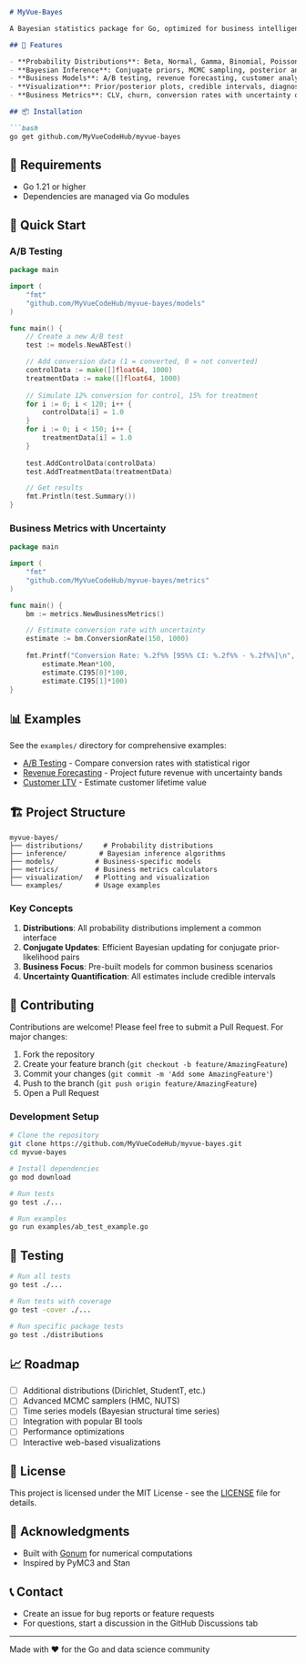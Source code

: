 ```markdown
# MyVue-Bayes

A Bayesian statistics package for Go, optimized for business intelligence use cases.

## 🚀 Features

- **Probability Distributions**: Beta, Normal, Gamma, Binomial, Poisson, and more
- **Bayesian Inference**: Conjugate priors, MCMC sampling, posterior analysis
- **Business Models**: A/B testing, revenue forecasting, customer analytics
- **Visualization**: Prior/posterior plots, credible intervals, diagnostic plots
- **Business Metrics**: CLV, churn, conversion rates with uncertainty quantification

## 📦 Installation

```bash
go get github.com/MyVueCodeHub/myvue-bayes
```

## 🔧 Requirements

- Go 1.21 or higher
- Dependencies are managed via Go modules

## 📖 Quick Start

### A/B Testing

```go
package main

import (
    "fmt"
    "github.com/MyVueCodeHub/myvue-bayes/models"
)

func main() {
    // Create a new A/B test
    test := models.NewABTest()

    // Add conversion data (1 = converted, 0 = not converted)
    controlData := make([]float64, 1000)
    treatmentData := make([]float64, 1000)
    
    // Simulate 12% conversion for control, 15% for treatment
    for i := 0; i < 120; i++ {
        controlData[i] = 1.0
    }
    for i := 0; i < 150; i++ {
        treatmentData[i] = 1.0
    }
    
    test.AddControlData(controlData)
    test.AddTreatmentData(treatmentData)

    // Get results
    fmt.Println(test.Summary())
}
```

### Business Metrics with Uncertainty

```go
package main

import (
    "fmt"
    "github.com/MyVueCodeHub/myvue-bayes/metrics"
)

func main() {
    bm := metrics.NewBusinessMetrics()

    // Estimate conversion rate with uncertainty
    estimate := bm.ConversionRate(150, 1000)
    
    fmt.Printf("Conversion Rate: %.2f%% [95%% CI: %.2f%% - %.2f%%]\n",
        estimate.Mean*100, 
        estimate.CI95[0]*100, 
        estimate.CI95[1]*100)
}
```

## 📊 Examples

See the `examples/` directory for comprehensive examples:

- [A/B Testing](examples/ab_test_example.go) - Compare conversion rates with statistical rigor
- [Revenue Forecasting](examples/revenue_forecast.go) - Project future revenue with uncertainty bands
- [Customer LTV](examples/customer_ltv.go) - Estimate customer lifetime value

## 🏗️ Project Structure

```
myvue-bayes/
├── distributions/     # Probability distributions
├── inference/        # Bayesian inference algorithms
├── models/          # Business-specific models
├── metrics/         # Business metrics calculators
├── visualization/   # Plotting and visualization
└── examples/        # Usage examples
```

### Key Concepts

1. **Distributions**: All probability distributions implement a common interface
2. **Conjugate Updates**: Efficient Bayesian updating for conjugate prior-likelihood pairs
3. **Business Focus**: Pre-built models for common business scenarios
4. **Uncertainty Quantification**: All estimates include credible intervals

## 🤝 Contributing

Contributions are welcome! Please feel free to submit a Pull Request. For major changes:

1. Fork the repository
2. Create your feature branch (`git checkout -b feature/AmazingFeature`)
3. Commit your changes (`git commit -m 'Add some AmazingFeature'`)
4. Push to the branch (`git push origin feature/AmazingFeature`)
5. Open a Pull Request

### Development Setup

```bash
# Clone the repository
git clone https://github.com/MyVueCodeHub/myvue-bayes.git
cd myvue-bayes

# Install dependencies
go mod download

# Run tests
go test ./...

# Run examples
go run examples/ab_test_example.go
```

## 🧪 Testing

```bash
# Run all tests
go test ./...

# Run tests with coverage
go test -cover ./...

# Run specific package tests
go test ./distributions
```

## 📈 Roadmap

- [ ] Additional distributions (Dirichlet, StudentT, etc.)
- [ ] Advanced MCMC samplers (HMC, NUTS)
- [ ] Time series models (Bayesian structural time series)
- [ ] Integration with popular BI tools
- [ ] Performance optimizations
- [ ] Interactive web-based visualizations

## 📄 License

This project is licensed under the MIT License - see the [LICENSE](LICENSE) file for details.

## 🙏 Acknowledgments

- Built with [Gonum](https://www.gonum.org/) for numerical computations
- Inspired by PyMC3 and Stan

## 📞 Contact

- Create an issue for bug reports or feature requests
- For questions, start a discussion in the GitHub Discussions tab

---

Made with ❤️ for the Go and data science community
```

